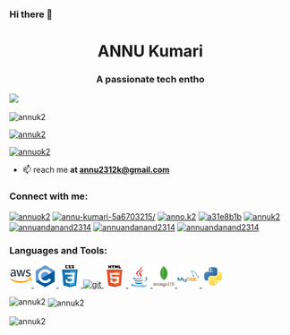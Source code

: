 ### Hi there 👋

<!--
**AnnuK2/AnnuK2** is a ✨ _special_ ✨ repository because its `README.md` (this file) appears on your GitHub profile.

Here are some ideas to get you started:

- 🔭 I’m currently working on ...
- 🌱 I’m currently learning ...
- 👯 I’m looking to collaborate on ...
- 🤔 I’m looking for help with ...
- 💬 Ask me about ...
- 📫 How to reach me: ...
- 😄 Pronouns: ...
- ⚡ Fun fact: ...
-->


<h1 align="center">ANNU Kumari</h1>
<h3 align="center">A passionate tech entho</h3>
<img src="https://media.licdn.com/dms/image/D4D16AQE-Vh7cSZ_0vA/profile-displaybackgroundimage-shrink_350_1400/0/1666538999157?e=1676505600&v=beta&t=i3zFrIEYBjHJLPDSgwEZD2m5enbu6ArUyIkXkT906hI">

<p align="left"> <img src="https://komarev.com/ghpvc/?username=annuk2&label=Profile%20views&color=0e75b6&style=flat" alt="annuk2" /> </p>

<p align="left"> <a href="https://github.com/ryo-ma/github-profile-trophy"><img src="https://github-profile-trophy.vercel.app/?username=annuk2" alt="annuk2" /></a> </p>

<p align="left"> <a href="https://twitter.com/annuok2" target="blank"><img src="https://img.shields.io/twitter/follow/annuok2?logo=twitter&style=for-the-badge" alt="annuok2" /></a> </p>

- 📫 reach me **at annu2312k@gmail.com**

<h3 align="left">Connect with me:</h3>
<p align="left">
<a href="https://twitter.com/annuok2" target="blank"><img align="center" src="https://raw.githubusercontent.com/rahuldkjain/github-profile-readme-generator/master/src/images/icons/Social/twitter.svg" alt="annuok2" height="30" width="40" /></a>
<a href="https://linkedin.com/in/annu-kumari-5a6703215/" target="blank"><img align="center" src="https://raw.githubusercontent.com/rahuldkjain/github-profile-readme-generator/master/src/images/icons/Social/linked-in-alt.svg" alt="annu-kumari-5a6703215/" height="30" width="40" /></a>
<a href="https://instagram.com/anno.k2" target="blank"><img align="center" src="https://raw.githubusercontent.com/rahuldkjain/github-profile-readme-generator/master/src/images/icons/Social/instagram.svg" alt="anno.k2" height="30" width="40" /></a>
<a href="https://www.behance.net/a31e8b1b" target="blank"><img align="center" src="https://raw.githubusercontent.com/rahuldkjain/github-profile-readme-generator/master/src/images/icons/Social/behance.svg" alt="a31e8b1b" height="30" width="40" /></a>
<a href="https://www.codechef.com/users/annuk2" target="blank"><img align="center" src="https://cdn.jsdelivr.net/npm/simple-icons@3.1.0/icons/codechef.svg" alt="annuk2" height="30" width="40" /></a>
<a href="https://www.hackerrank.com/annuandanand2314" target="blank"><img align="center" src="https://raw.githubusercontent.com/rahuldkjain/github-profile-readme-generator/master/src/images/icons/Social/hackerrank.svg" alt="annuandanand2314" height="30" width="40" /></a>
<a href="https://www.hackerearth.com/annuandanand2314" target="blank"><img align="center" src="https://raw.githubusercontent.com/rahuldkjain/github-profile-readme-generator/master/src/images/icons/Social/hackerearth.svg" alt="annuandanand2314" height="30" width="40" /></a>
<a href="https://auth.geeksforgeeks.org/user/annuandanand2314" target="blank"><img align="center" src="https://raw.githubusercontent.com/rahuldkjain/github-profile-readme-generator/master/src/images/icons/Social/geeks-for-geeks.svg" alt="annuandanand2314" height="30" width="40" /></a>
</p>

<h3 align="left">Languages and Tools:</h3>
<p align="left"> <a href="https://aws.amazon.com" target="_blank" rel="noreferrer"> <img src="https://raw.githubusercontent.com/devicons/devicon/master/icons/amazonwebservices/amazonwebservices-original-wordmark.svg" alt="aws" width="40" height="40"/> </a> <a href="https://www.cprogramming.com/" target="_blank" rel="noreferrer"> <img src="https://raw.githubusercontent.com/devicons/devicon/master/icons/c/c-original.svg" alt="c" width="40" height="40"/> </a> <a href="https://www.w3schools.com/css/" target="_blank" rel="noreferrer"> <img src="https://raw.githubusercontent.com/devicons/devicon/master/icons/css3/css3-original-wordmark.svg" alt="css3" width="40" height="40"/> </a> <a href="https://git-scm.com/" target="_blank" rel="noreferrer"> <img src="https://www.vectorlogo.zone/logos/git-scm/git-scm-icon.svg" alt="git" width="40" height="40"/> </a> <a href="https://www.w3.org/html/" target="_blank" rel="noreferrer"> <img src="https://raw.githubusercontent.com/devicons/devicon/master/icons/html5/html5-original-wordmark.svg" alt="html5" width="40" height="40"/> </a> <a href="https://www.java.com" target="_blank" rel="noreferrer"> <img src="https://raw.githubusercontent.com/devicons/devicon/master/icons/java/java-original.svg" alt="java" width="40" height="40"/> </a> <a href="https://www.mongodb.com/" target="_blank" rel="noreferrer"> <img src="https://raw.githubusercontent.com/devicons/devicon/master/icons/mongodb/mongodb-original-wordmark.svg" alt="mongodb" width="40" height="40"/> </a> <a href="https://www.mysql.com/" target="_blank" rel="noreferrer"> <img src="https://raw.githubusercontent.com/devicons/devicon/master/icons/mysql/mysql-original-wordmark.svg" alt="mysql" width="40" height="40"/> </a> <a href="https://www.python.org" target="_blank" rel="noreferrer"> <img src="https://raw.githubusercontent.com/devicons/devicon/master/icons/python/python-original.svg" alt="python" width="40" height="40"/> </a> </p>

<p><img align="left" src="https://github-readme-stats.vercel.app/api/top-langs?username=annuk2&show_icons=true&locale=en&layout=compact" alt="annuk2" /></p>

<p>&nbsp;<img align="center" src="https://github-readme-stats.vercel.app/api?username=annuk2&show_icons=true&locale=en" alt="annuk2" /></p>

<p><img align="center" src="https://github-readme-streak-stats.herokuapp.com/?user=annuk2&" alt="annuk2" /></p>
